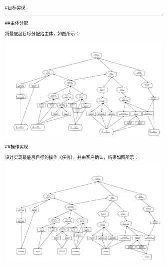 #目标实现

---

##主体分配

将最底层目标分配给主体，如图所示：

![](/img/yunduo-3.png)

##操作实现

设计实现最底层目标的操作（任务），并由客户确认，结果如图所示：

![](/img/yunduo-4.png)


